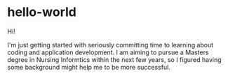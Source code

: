 # hello-world

Hi!

I'm just getting started with seriously committing time to learning about coding and application development. I am aiming to pursue a Masters degree in Nursing Informtics within the next few years, so I figured having some background might help me to be more successful.
